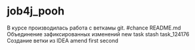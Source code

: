 # job4j_pooh
В курсе производилась работа с веткамы git.
#chance README.md
Объединение зафиксированных изменений
new task
stash
task_124176
Создание ветки из IDEA
amend
first
second